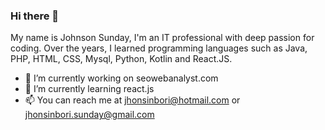 ### Hi there 👋
My name is Johnson Sunday, I'm an IT professional with deep passion for coding. Over the years, I learned programming languages such
as Java, PHP, HTML, CSS, Mysql, Python, Kotlin and React.JS. 

- 🔭 I’m currently working on seowebanalyst.com
- 🌱 I’m currently learning react.js
- 📫 You can reach me at jhonsinbori@hotmail.com or jhonsinbori.sunday@gmail.com




<!--
**Jhonsinbori/Jhonsinbori** is a ✨ _special_ ✨ repository because its `README.md` (this file) appears on your GitHub profile.

Here are some ideas to get you started:


- 😄 Pronouns: ...
- ⚡ Fun fact: ...
-->
